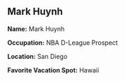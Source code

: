 ## Mark Huynh

**Name:** Mark Huynh

**Occupation:** NBA D-League Prospect

**Location:** San Diego

**Favorite Vacation Spot:** Hawaii
